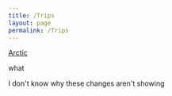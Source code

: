 ```yaml
---
title: /Trips
layout: page
permalink: /Trips
---
```


<a href="starscream33.github.io/Trips/Arctic">Arctic</a> <br>


what

I don't know why these changes aren't showing

